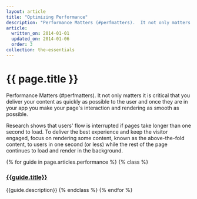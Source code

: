 ```yaml
---
layout: article
title: "Optimizing Performance"
description: "Performance Matters (#perfmatters).  It not only matters it is critical that you deliver your content as quickly as possible to the user and once they are in your app you make your page's interaction and rendering as smooth as possible."
article:
  written_on: 2014-01-01
  updated_on: 2014-01-06
  order: 3
collection: the-essentials
---
```

# {{ page.title }}

Performance Matters (#perfmatters).  It not only matters it is critical that you deliver your content as quickly as possible to the user and once they are in your app you make your page's interaction and rendering as smooth as possible.

Research shows that users' flow is interrupted if pages take longer than one second to load. To deliver the best experience and keep the visitor engaged, focus on rendering some content, known as the above-the-fold content, to users in one second (or less) while the rest of the page continues to load and render in the background.

{% for guide in page.articles.performance %}
{% class %}
### [{{guide.title}}]({{guide.url}})
{{guide.description}}
{% endclass %}
{% endfor %}
